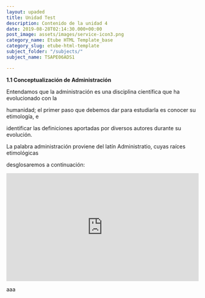 ```yaml
---
layout: upaded
title: Unidad Test
description: Contenido de la unidad 4
date: 2019-08-28T02:14:30.000+00:00
post_image: assets/images/service-icon3.png
category_name: Etube HTML Template_base
category_slug: etube-html-template
subject_folder: "/subjects/"
subject_name: TSAPE06ADS1

---
```

**1.1 Conceptualización de Administración**

Entendamos que la administración es una disciplina científica que ha evolucionado con la

humanidad; el primer paso que debemos dar para estudiarla es conocer su etimología, e

identificar las definiciones aportadas por diversos autores durante su evolución.

La palabra administración proviene del latín Administratio, cuyas raíces etimológicas

desglosaremos a continuación:

<div style="width: 100%;"><div style="position: relative; padding-bottom: 56.28%; padding-top: 0; height: 0;"><iframe frameborder="0" width="1601px" height="901px" style="position: absolute; top: 0; left: 0; width: 100%; height: 100%;" src="https://view.genial.ly/5da8c30ac1d5c40fe0854b05" type="text/html" allowscriptaccess="always" allowfullscreen="true" scrolling="yes" allownetworking="all"></iframe> </div> </div> 

aaa
